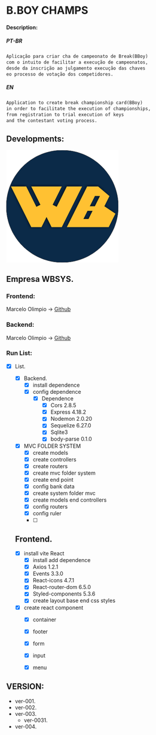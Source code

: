# B.BOY CHAMPS
#### Description:
##### PT-BR
~~~
Aplicação para criar cha de campeonato de Break(BBoy)
com o intuito de facilitar a execução de campeonatos,
desde da inscrição ao julgamento execução das chaves
eo processo de votação dos competidores. 
~~~ 

##### EN
~~~~
Application to create break championship card(BBoy)
in order to facilitate the execution of championships,
from registration to trial execution of keys
and the contestant voting process.
~~~~
## Developments:
![Empresa WBSYS.](./WBSYS.png)
## Empresa WBSYS.
### Frontend:
Marcelo Olimpio -> [Github](https://github.com/M-DEV77)
### Backend:
Marcelo Olimpio -> [Github](https://github.com/M-DEV77)
### Run List:
- [x] List.
   - [x] Backend.
     - [X] install dependence
     - [x] config dependence
       - [x] Dependence
          - [x] Cors 2.8.5
          - [x] Express 4.18.2
          - [x] Nodemon 2.0.20
          - [x] Sequelize 6.27.0
          - [x] Sqlite3  
          - [X] body-parse 0.1.0
  - [x] MVC FOLDER SYSTEM
     - [x] create models
     - [x] create controllers
     - [x] create routers
     - [x] create mvc folder system
     - [x] create end point   
     - [x] config bank data
     - [x] create system folder mvc
     - [x] create models end controllers
     - [x] config routers
     - [x] config ruler 
     - [ ] 
   ## Frontend.

    - [x] install vite React
       - [x] install add dependence
       - [x] Axios 1.2.1
       - [x] Events 3.3.0
       - [x] React-icons 4.7.1
       - [x] React-router-dom 6.5.0
       - [x] Styled-components 5.3.6  
       - [x] create layout base end css styles 
    - [x] create react component 
      - [x] container
      - [x] footer
      - [x] form
      - [x] input
      - [x] menu  
     
  
## VERSION:
- ver-001.
- ver-002.
- ver-003.
  - ver-0031.
- ver-004.  
